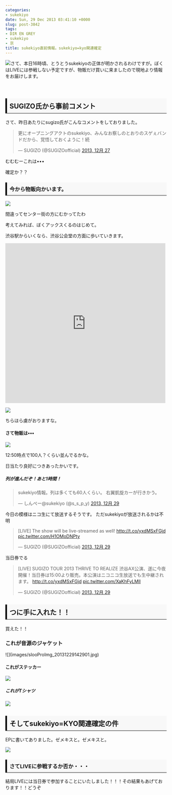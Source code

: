 ```yaml
---
categories:
- sukekiyo
date: Sun, 29 Dec 2013 03:41:10 +0000
slug: post-3842
tags:
- DIR EN GREY
- sukekiyo
- 京
title: sukekiyo直前情報。sukekiyo=kyo関連確定
---
```


![](images/sukekiyo_dir-en-grey.jpg)さて、本日16時頃、とうとうsukekiyoの正体が明かされるわけですが。ぼくはLIVEには参戦しない予定ですが、物販だけ買いに来ましたので現地より情報をお届けします。
<!--more-->
&nbsp;
&nbsp;

<h2><div style="padding: 8px 8px; border-color: #000000; border-width: 0 0 1px 5px; border-style: solid; background: #F8F8F8;"><b>SUGIZO氏から事前コメント</b></div></h2>

さて、昨日あたりにsugizo氏がこんなコメントをしておりました。

<blockquote class="twitter-tweet" lang="ja"><p>更にオープニングアクトのsukekiyo、みんなお察しのとおりのスゲぇバンドだから、覚悟しておくように！続</p>&mdash; SUGIZO (@SUGIZOofficial) <a href="https://twitter.com/SUGIZOofficial/statuses/416567778674368512">2013, 12月 27</a></blockquote>
<script async src="//platform.twitter.com/widgets.js" charset="utf-8"></script>

むむむーこれは•••

確定か？？

<h3><div style="padding: 8px 8px; border-color: #000000; border-width: 0 0 1px 5px; border-style: solid; background: #F8F8F8;"><b>今から物販向かいます。
</b></div></h3>


![](images/slooProImg_20131229124056.jpg)

間違ってセンター街の方にむかってたわ

考えてみれば、ぼくアックスくるのはじめて。

渋谷駅からいくなら、渋谷公会堂の方面に歩いていきます。

<iframe src="https://www.google.com/maps/embed?pb=!1m14!1m8!1m3!1d3241.4424626183513!2d139.6999889!3d35.6661058!3m2!1i1024!2i768!4f13.1!3m3!1m2!1s0x60188caf0b2053e5%3A0x3f4df14d8bfc8cd!2sshibuya+ax!5e0!3m2!1sja!2s!4v1388319283475" width="500" height="500" frameborder="0" style="border:0"></iframe>

![](images/slooProImg_20131229124054.jpg)


ちらほら虜がおりますな。

<h4>さて物販は•••</h4>

![](images/slooProImg_20131229124945.jpg)

12:50時点で100人？くらい並んでるかな。

日当たり良好につきあったかいです。


<h5>列が進んだぞ！あと1時間！</h5>

<blockquote class="twitter-tweet" lang="ja"><p>sukekiyo情報。列は多くても60人くらい。&#10;右翼凱旋カーが行きかう。</p>&mdash; しんぺー@sukekiyo (@s_s_p_y) <a href="https://twitter.com/s_s_p_y/statuses/417143185752592384">2013, 12月 29</a></blockquote>
<script async src="//platform.twitter.com/widgets.js" charset="utf-8"></script>


今日の模様はニコ生にて放送するそうです。
ただsukekiyoが放送されるかは不明

<blockquote class="twitter-tweet" lang="ja"><p>[LIVE] The show will be live-streamed as well! <a href="http://t.co/yxdMSxFGjd">http://t.co/yxdMSxFGjd</a> <a href="http://t.co/H1OMoDNPty">pic.twitter.com/H1OMoDNPty</a></p>&mdash; SUGIZO (@SUGIZOofficial) <a href="https://twitter.com/SUGIZOofficial/statuses/417152445681131522">2013, 12月 29</a></blockquote>
<script async src="//platform.twitter.com/widgets.js" charset="utf-8"></script>

当日券でる
<blockquote class="twitter-tweet" lang="ja"><p>[LIVE] SUGIZO TOUR 2013 THRIVE TO REALIZE 渋谷AX公演、遂に今夜開催！当日券は15:00より販売。本公演はニコニコ生放送でも生中継されます。 <a href="http://t.co/yxdMSxFGjd">http://t.co/yxdMSxFGjd</a> <a href="http://t.co/XaKhFyLMlI">pic.twitter.com/XaKhFyLMlI</a></p>&mdash; SUGIZO (@SUGIZOofficial) <a href="https://twitter.com/SUGIZOofficial/statuses/417152225064910848">2013, 12月 29</a></blockquote>
<script async src="//platform.twitter.com/widgets.js" charset="utf-8"></script>


<h2><div style="padding: 8px 8px; border-color: #000000; border-width: 0 0 1px 5px; border-style: solid; background: #F8F8F8;"><b>つに手に入れた！！</b></div></h2>
買えた！！

<h3>これが音源のジャケット</h3>
![](images/slooProImg_20131229142901.jpg)


<h4>これがステッカー</h4>

![](images/slooProImg_20131229142859.jpg)


<h5>これがTシャツ</h5>

![](images/slooProImg_20131229142858.jpg)


<h2><div style="padding: 8px 8px; border-color: #000000; border-width: 0 0 1px 5px; border-style: solid; background: #F8F8F8;"><b>そしてsukekiyo=KYO関連確定の件</b></div></h2>

EPに書いてありました。ゼメキスと。ゼメキスと。

![](images/slooProImg_20131229143344.jpg)



<h3><div style="padding: 8px 8px; border-color: #000000; border-width: 0 0 1px 5px; border-style: solid; background: #F8F8F8;"><b>さてLIVEに参戦するか否か・・・</b></div></h3>

結局LIVEには当日券で参加することにいたしました！！！その結果もあげております！！どうぞ